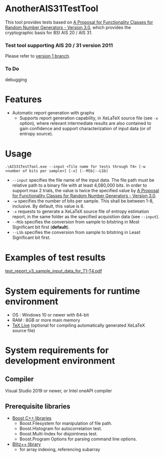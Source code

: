 # AnotherAIS31TestTool
This tool provides tests based on [A Proposal for Functionality Classes for Random Number Generators - Version 3.0](https://www.bsi.bund.de/SharedDocs/Downloads/EN/BSI/Certification/Interpretations/AIS_31_Functionality_classes_for_random_number_generators_e_2024.pdf?__blob=publicationFile&v=3), which provides the cryptographic basis for BSI AIS 20 / AIS 31.
### Test tool supporting AIS 20 / 31 version 2011
Please refer to [version 1 branch](https://github.com/g-g-sakura/AnotherAIS31TestTool/tree/version1).

### To Do
debugging

# Features
- Automatic report generation with graphs
  - Supports report generation capability, in XeLaTeX source file (see ```-x``` option), where relevant intermediate results are also contained to gain confidence and support characterization of input data (or of entropy source).
# Usage
```
.\AIS31TestTool.exe --input <file name for tests through T4> [-w <number of bits per sample>] [-x] [--MSb|--LSb]
```

- ```--input``` specifies the file name of the input data.  The file path must be relative path to a binary file with at least 4,080,000 bits. In order to support max 2 trials, the value is twice the specified value by [A Proposal for Functionality Classes for Random Number Generators - Version 3.0](https://www.bsi.bund.de/SharedDocs/Downloads/EN/BSI/Certification/Interpretations/AIS_31_Functionality_classes_for_random_number_generators_e_2024.pdf?__blob=publicationFile&v=3).
- ```-w``` specifies the number of bits per sample.  This shall be between 1-8, inclusive.  By default, this value is 8.
- ```-x``` requests to generate a XeLaTeX source file of entropy estimation report, in the same folder as the specified acquisition data (see ```--input```).
- ```--MSb``` specifies the conversion from sample to bitstring in Most Significant bit first (**default**). 
- ```--LSb``` specifies the conversion from sample to bitstring in Least Significant bit first.

# Examples of test results
[test_report_v3_sample_input_data_for_T1-T4.pdf](https://github.com/g-g-sakura/AnotherAIS31TestTool/blob/AIS20_31_Version3_2024/tool_validation_evidence/test_report_v3_sample_input_data_for_T1-T4.pdf)

# System equirements for runtime environment
- OS : Windows 10 or newer with 64-bit
- RAM : 8GB or more main memory
- [TeX Live](https://www.tug.org/texlive/) (optional for compiling automatically generated XeLaTeX source file)

# System requirements for development environment
## Compiler
Visual Studio 2019 or newer, or Intel oneAPI compiler

## Prerequisite libraries
- [Boost C++ libraries](https://www.boost.org/)
  - Boost.Filesystem for manipulation of file path.
  - Boost.Histogram for autocorrelation test.
  - Boost.Multi-Index for disjointness test.
  - Boost.Program Options for parsing command line options.
- [Blitz++ library](https://github.com/blitzpp/blitz)
  - for array indexing, referencing subarray
